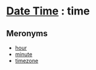 # [Date Time][1] : time

## Meronyms

  - [hour](hour.md)
  - [minute](minute.md)
  - [timezone](timezone.md)

[1]: README.md
